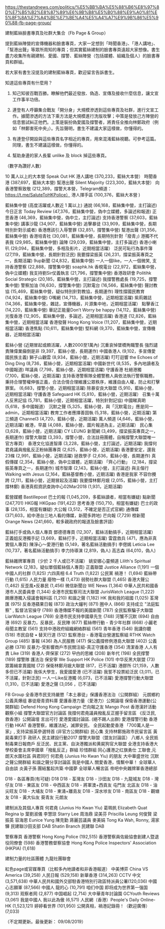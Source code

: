 
https://thestandnews.com/politics/%E5%BB%BA%E5%88%B6%E8%97%8D%E7%B5%B2%E8%87%89%E6%9B%B8%E5%B0%88%E9%A0%81%E5%8F%8A%E7%A4%BE%E7%BE%A4%E5%A4%A7%E9%9B%86%E5%90%88-fb-page-group/

建制藍絲臉書專頁及社群大集合（Fb Page & Group）


提到藍絲陣營的宣傳機器和臉書專頁，大家一定想到「時聞香港」、「港人講地」、「幫港出聲」等眾所周知的專頁；但其實藍絲建制的臉書專頁遠超大家想像。書生盡力收集所有親建制、愛國、撐警、藍絲陣營（包括媒體、組織及個人）的臉書專頁和群組。

若大家有書生沒提及的建制藍絲專頁，歡迎留言告訴書生。

知道這些專頁有什麼用？

1. 知己知彼百戰百勝。瞭解他們最近發放、偽造、宣傳及接收什麼信息，讓文宣工作事半功倍。

2. 連登有人呼籲集合戰友「開分身」大規模滲透到這些專頁及社群，進行文宣工作。據聞滲透的方法下乘方法是大規模進行洗版攻擊；中策是發放己方陣營的信息嘗試糾正他們。上策是裝扮偽愛國及撐警者，將責任全推向林鄭政府（例如「林鄭害死中央」）。先旨聲明，書生不建議大家這樣做，你懂得的。

3. 有連登仔開設與這些專頁名字相近的專頁，用來混淆藍絲視聽。可參考這篇。同理，書生不建議這樣做，你懂得的。

4. 幫助身邊的家人長輩 unlike 及 block 掉這些專頁。


（數字為讚好人數）

10 萬人以上的大本營
Speak Out HK 港人講地 (370,233，藍絲大本營）
時聞香港 (387,697，藍絲大本營)
幫港出聲 Silent Majority (223,300，藍絲大本營）
向香港警察致敬 (212,389，撐警大本營，Telegram頻道：https://t.me/SaluteToHKPolice）
港人揮手區 (100,376，藍絲大本營 )

藍絲集中營 (高度活躍或人數近 1 萬以上)
通說 (66,168，藍絲集中營，主打論述)
今日正言 Today Review (47,376，藍絲集中營，偽中立媒體，多論述和報道)
正思香港 (46,369，藍絲集中營，偽中立，主打論述)
支持香港警察 (37,603，藍絲集中營)
講事沙龍 (34,907，藍絲集中營)
追擊暴徒 (33,909，藍絲集中營，長期特別針對示威者)
香港應該引入辱警罪 (32,851，撐警集中營)
幫港出聲 (31,356，藍絲集中營)
香港培青社 (30,081，藍絲集中營，長期特別針對「廢青」)
港獨不代表我 (29,985，藍絲集中營)
論陣 (29,039，藍絲集中營，主打多論述)
香港小喇叭 (29,094，藍絲集中營，多相及影片，近期相當活躍）
泛民可恥行為事件簿 (27,119，藍絲集中營，長期針對泛民)
我要撐梁振英 (26,231，撐梁振英專頁之一，長期活躍)
9up新聞 (24,832，藍絲集中營)
一人一個like，一人一個微笑, 支持香港警察 (22,888，撐警集中營)
soaphk.hk 香梘電台 (22,972，藍絲集中營，偽中立媒體)
我支持劉Sir仗義執言 (21,796，撐警集中營)
香港政研會 Politihk Social Strategic (20,185，藍絲集中營，主打論述)
我撐警務處長 (19,725，撐警集中營)
警察加油 (16,630，撐警集中營)
沉默電台 (16,566，藍絲集中營)
聲討教協 (15,469，藍絲集中營，疑似特別針對教協，長期運作)
理性撐國民教育 (14,924，藍絲集中營)
O嘴網 (14,713，藍絲集中營，近期相當活躍)
紫荊雜誌 (14,366，藍絲集中營，雜誌，宣傳機器，片源集中地，近期相當活躍）
點擊香江 (14,220，藍絲集中營)
華記正能量Don’t Worry be happy (14,112，藍絲集中營)
光復香港 (12,905，藍絲集中營，多論述，近期相當活躍)
香港道 (12,826，藍絲集中營，近期相當活躍
香港發聲 Hong Kong Voice (11,207，藍絲集中營，近期相當活躍)
香港焦點 (10,611，藍絲集中營)
堅料網 (9,370，藍絲集中營，宣傳機器，近期相當活躍)

藍絲小營 (近期冒起或頗活躍，人數2000至1萬內)
沉重哀悼墜橋殉職警長 強烈譴責陳偉業癲倒是非 (9,397，藍絲小營，長期運作)
中國香港人 (9,102，多宣傳愛國民族主義)
獅子山觀雲 (8,934，藍絲小營，近期活躍)
叮叮迴響  the Echoes of Ding Ding (8,736，藍絲小營，近期相當活躍)
中國新世代 (8,535，多內地讀者及中國報道)
咩議員 (7,798，藍絲小營，近期相當活躍)
守護香港 杜絕港獨　(7,100，藍絲小營，近期活躍)
支持香港警察隊全體警務人員依法執行警察職務，秉持合理警權伸張正義，合法合情合理維護公眾秩序，維護自由人權，防止和打擊罪案。 (6,683，撐警小營，近期相當活躍)
除暴安良大聯盟 (5,910，藍絲小營，近期相當活躍)
守護香港 Safeguard HK (5,810，藍絲小營，近期活躍）
召集十萬人反黑記協 (5,781，藍絲小營，近期相當活躍，特別針對記協)
中國睇真啲 (5,618，多中國報道）
沉默之聲 (5,325，藍絲小營，與「沉默電台」應是同一admin，近期相當活躍)
教育工作者應擇善固執 (5,318，藍絲小營，近期活躍)
第三頻道 Channel3  (4,720，藍絲小營，近期活躍)
萬人頻道 (4,646，藍絲小營，近期活躍)
維港，早晨 (4,088，藍絲小營，圖片報道為主，近期活躍）
民心集 (3,628，藍絲小營，近期活躍)
CY LEUNG 新聞網 (3,499，撐梁振英專頁之一，長期運作)
撐警大聯盟 (3,393，撐警小營，合法註冊團體，自稱撐警大聯盟唯一官方專頁）
香港文化協進智庫 (3,228，藍絲小營，主打論述，近期活躍)
我撐何君堯議員撥亂反正粉絲團專頁 (2,625，藍絲小營，近期活躍)
香港要安定，還我23條 (2,991，藍絲小營，近期活躍)
拯救學子 (2,636，藍絲小營，長期運作)
真假傳媒 (2,354，藍絲小營，偽中立媒體，近期活躍)
「齊心行動」　(2,184，撐梁振英專頁之一，長期運作)
城市智庫 (2,143，藍絲小營，主打論述)
與主偕行 Walking with Jesus (2,164，藍絲基督教小營，近期活躍)
香港是我家  不容你攪跨 (2,111，藍絲小營，近期冒起及活躍)
我要撐林鄭月娥 (2,015，藍絲小營，主打撐林鄭)
香港真假資訊查詢中心02Mar2018 (1,931，近期活躍)

藍營媒體
Bastillepost 巴士的報 (1,045,209，多藍絲讀者，相當有嫌疑)
點新聞 (247,701)
HKG報 HKGpao (191,422)
思考香港 (150,710，相當有嫌疑)
巴士的政事 (28,135，相當有嫌疑)
大公報 (3,512，不確定是否正式官網)
通傳媒 (371,603，給中港台三地人看的傳媒，新聞多跨地)
芒向報 (7,729)
橙新聞 Orange News (241,660，較多親政府的報道及臉書評語）

藍絲打手或偽人個人專頁
鄧德德專頁 (12,307，藍絲活動搞手，近期相當活躍）
正義姐反港獨手記 (3,669，藍絲打手，近期相當活躍)
雷霆救兵 (471，應為非真實個人專頁)
陳淨心～愛港行動 (5,149，著名藍絲活動搞手)
李偲嫣 Leticia Lee (10,737，著名藍絲活動搞手)
李力持導演 (2,819，偽人)
高志森 (64,010，偽人)

藍絲雜牌軍專頁（少於 2 千人或已不活躍）
姚安娜心靈頻道 Lilith's Spiritual Network (2,183，疑似單個藍絲個人專頁)
正義聯盟 Justice Alliance (1,191)
一個中國人的社群 (1,825)
六四真相 6.4 Truth (1,822)
公民黨 禍港！ (1,694)
藍絲帶行動 (1,615)
人民力量 廢物一樣 (1,473)
弱勢社群大聯盟 (1,465)
香港大聲公 (1,462)
反歪風•反暴民 (1,456)
微信新聞台 WE News (1,364)
中華人民共和國香港市人民委員會 (1,344)
全港市民監察司法大聯盟 JurisWatch League (1,222)
踢爆港獨入侵議會報料區 (1,210)
和諧之聲 (1,182)
HK 我和我的祖國 (1,025)
荃灣匯 (975)
反香港蘋果日報 (873)
政治大嬸判 (871)
圈中人 (866)
支持成立 "法庭監察" , 監督法官操守 (789)
香港傳媒不報的美國新聞 (787)
全民監察騙子大聯盟 LiarWatch League (769)
全港市民支持李國章先生 (748)
河蟹不沉默 (694)
自由港 (692)
反暴力，反暴民，反民陣 (677)
藍絲帶行動 - 青少年社群 (668)
小麗老母聞主教室 (561)
支持中港政府組織網絡群組 (561)
青年香港 (546)
我講你聽 (518)
市民自發 • 替天行道 (512)
監察港台 - 香港電台營運監察組 RTHK Watch Group (485)
事報 (436)
為人民服務 (417)
保公義撐修例港島大聯盟 (402)
公義必勝 (378)
反暴力-受影響商戶市民關注組-真正守護香港 (354)
清潔香港 人人有責 Like (319)
香港人·齊保家 (272)
曱甴的思維 (208)
新年代 (198)
全民撑警 (189)
撐警隊 護法治 保安寧 We Support HK Police (101)
中华反黑大联盟 (73)
眾籌緝拿賣國賊 (72)
保衛林鄭月娥大聯盟 (817，已不活躍)
港膠所 (21,159，人數多但已不活躍)
我係大學生，我愛國愛港 (已不活躍)
我誓不投票給泛民 (3,011，已不活躍，針對泛民)
一人一Like反港獨 (6,073，已不活躍)
愛港撐警行動大聯盟 (1,310，已不活躍)
愛港之聲 (3,056 ，已不活躍)

FB Group
全香港市民支持嚴懲「本土暴徒」保護香港法治（公開群組）
元朗鄉約
公義真爆组
暴徒廢青資料庫
愛護香港力量（愛港力）公開論壇
保衛香港運動(公開群組) Defend Hong Kong Campaign
芒向報之友 Mango Post
香港漢奸活動觀察小組
撐警大聯盟官方討論區
我撐何君堯議員撥亂反正握手留言區
《反泛民, 救香港》公開論壇
言出可行
愛港愛國討論區. (絕不踢人出群)
愛港撐警行動
香港行動 HKAT
香港警察，維護法紀，滅罪安民。
全民起動愛香港
「700萬人是一家」, 支持梁振英參選特首 (非官方公開群組)
民心集
支持林鄭施政市民留言區
黃屍毒果打手
政研人
民主建設行動2017
撐警大聯盟（盟友討論區）
八鄉人
全民抵制毒果日報商戶
反泛民、民主黨、自決港獨派和黄屍狗官大聯盟
全港支持香港大學校委會主席李國章「撥亂反正」群組
珍惜群組
同心護港之红旗勇仕
工聯會,元朗天水圍社區
與君同行 何君堯 (Junius Ho Kwan Yiu) 的朋友
大中華盛世社
沉默之聲公開群組
和諧之聲分享討論區
我是中國人
關愛香港，情繫中華！
全球華人自由談
炎黃子孫 團結奮起共築  中國夢
全球華人暢言區
帝吧中央雜牌軍香港總部

D18 - 各區專頁(有可疑)
D18
D18 - 荃灣友
D18 - 沙田友
D18 - 九龍城友
D18 - 灣仔友
D18 - 東區友
D18 - 中西區友
D18 - 將軍澳+西貢友
屯門友
北區友
D18 - 油尖旺友
D18 - 大埔友
D18 - 東涌+離島友
D18 - 深水埗友
D18 - 南區友
D18 - 觀塘友
D18 - 黃大仙友
葵青友
元朗友

建制派及其個人專頁
何君堯 (Junius Ho Kwan Yiu)
葛珮帆 Elizabeth Quat
Regina Ip 葉劉淑儀
李慧琼 Starry Lee
周浩鼎
梁美芬 Priscilla Leung
何俊賢
梁振英
容海恩 Eunice Yung
陳克勤
蔣麗芸議員
麥美娟
Tong Ka Wah, Ronny, 湯家驊
民建聯沙田支部 DAB Shatin Branch
民建聯 DAB

警察專頁
香港警察 Hong Kong Police (192,515)
香港警察員佐級協會創建人暨退役同僚會 (598)
香港警務督察協會 Hong Kong Police Inspectors' Association (HKPIA) (1,618)

建制力量的社區團體
九龍社團聯會

紅色page或官媒專頁（比較多內地讀者和非香港報道）
中美博弈 China VS America (39,258)
人民日報 (529,158)
新華香港 (314,263)
CCTV 中文 (3,571,638)
中華人民共和國外交部駐香港特別行政區特派員公署(120,036)
中國心志願軍 (87,566)
中國人 龍的心 (10,791)
咱们中国 即将成为世界第一强国 (9,313)
观察者网 (2,877)
中国崛起 (2,714)
大中華青年討論園 GCYouth Reviews (3,061)
我是中國人 我以此為傲 (6,571)
人民網（香港）People's Daily Online-HK (1,523,121)
婷婷看世界 (101,950)
公開真相，禍港記錄冊！（歡迎廣傳）(7,033)

（不定期更新。最後更新： 09/08/2019） 